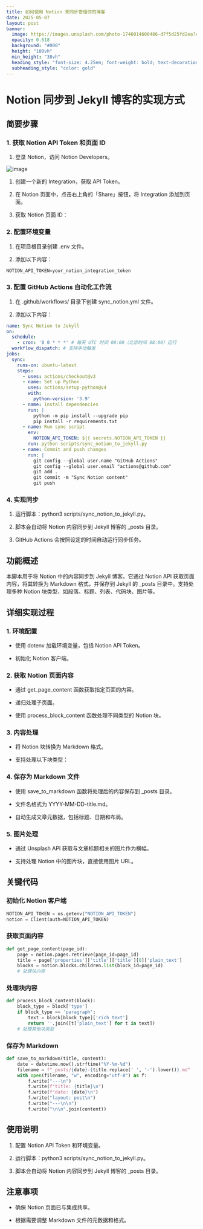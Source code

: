 ```yaml
---
title: 如何使用 Notion 来同步管理你的博客
date: 2025-05-07
layout: post
banner:
  image: https://images.unsplash.com/photo-1746014600486-d7f5d25fd2ea?crop=entropy&cs=tinysrgb&fit=max&fm=jpg&ixid=M3w2OTIwMzJ8MHwxfHJhbmRvbXx8fHx8fHx8fDE3NDY1ODc0NDh8&ixlib=rb-4.1.0&q=80&w=1080
  opacity: 0.618
  background: "#000"
  height: "100vh"
  min_height: "38vh"
  heading_style: "font-size: 4.25em; font-weight: bold; text-decoration: underline"
  subheading_style: "color: gold"
---
```


# Notion 同步到 Jekyll 博客的实现方式

## 简要步骤

### 1. 获取 Notion API Token 和页面 ID

1. 登录 Notion，访问 Notion Developers。

![image](https://prod-files-secure.s3.us-west-2.amazonaws.com/a7a0cc5a-89b9-4cda-8686-1fba0ca52f40/d19c1afe-dea5-4312-9333-786b0ba83054/image.png?X-Amz-Algorithm=AWS4-HMAC-SHA256&X-Amz-Content-Sha256=UNSIGNED-PAYLOAD&X-Amz-Credential=ASIAZI2LB466VOM5CERJ%2F20250507%2Fus-west-2%2Fs3%2Faws4_request&X-Amz-Date=20250507T031048Z&X-Amz-Expires=3600&X-Amz-Security-Token=IQoJb3JpZ2luX2VjEKv%2F%2F%2F%2F%2F%2F%2F%2F%2F%2FwEaCXVzLXdlc3QtMiJIMEYCIQDbabQ5B%2BvuUXsVv3M4UIQJSebc7U5nT88MxbdhuuHr9QIhAJxdasYVFMY4eJeVaCA8tLbgM0hWW%2BkH8Zc5JxRmcJCqKv8DCFQQABoMNjM3NDIzMTgzODA1IgxYrNesdDLlNgBza3Uq3ANlOeSoC3KjJAzT3oT5P%2B%2FyEL%2Bemq6wSz1isO6%2FWH2stUdj0QxvWRcyJASWOAq3xu5r1IGoNQC6n091FIjvoA55A4VqfxBPkIWFTIb1t424YIAlZRYsqBYX4%2BPZ8jWPGLc8q7ELi%2FND%2BPKDSLgcX2KZsaGwalr%2BTOPt9nYDfS9%2FcIFJ%2FRBO5JbrJdNARz55PxQM05t65f15MsxVZVDVj3QmM5fG1S0wMjN8Z6GHwnIY5fhjWfIN7fh%2BWNPkLMeRjzkZ9Hqbm%2BcBnmvhahI1qSmU4pOPZ5eScEEtydyBa8aPyJ9MYf1xOQLDcQoRdiEqoNFUyJWmoctnajKMWNKtD2vHmjWyhBZTc3yzFB6UOjNanxD05YDo9A3ySLzODvkjw4plZhDsYRYhsPafSIQnRux24sAKokO8GswcOkCrZGJ4k%2BwK%2F95vsPry3jxx8yO4f13YIlVKMcJZSOtoxq0f13xP4mjClS39%2BHcnZVdqjtRSrh%2FKq%2FfgsqZB29Bk1D5m%2B%2FR080KVmtB4sjZUk7j5WTNdOLYwRZBO70Qoc31oS5i4eMFB3BbW3q3K1FUrm%2FZCvU440WPJfGar0y0EMwvgWA3uC2ZoccZ%2FNBEEfCPOOfst2n19xVhn0ikbsJXqizDNkevABjqkAagdpyvADCwmGQlQdVVldjBlpAaP6uM2%2FNdj3%2FNghssXw1bBHQQ1D570Dmdt8WIxfAXsiusElSGL4S8XUHCTvnOT80uITRkgmm5BdFvbx8s%2Bgs2ZXpHUM6bjBw4orzieD9k7qxa0vjeKeBCvcl9Bt84ZjkncTXcgtGDzRWM%2BjrxLWcjgBZKOt4TS5xmuNBZ451wfY0H8ueDWNEGxd%2BeXTPKfAteI&X-Amz-Signature=df2cc71708af1629461f354d20b00e6541cefd3886f330207cdb140dcdc4a8fe&X-Amz-SignedHeaders=host&x-id=GetObject)

1. 创建一个新的 Integration，获取 API Token。

1. 在 Notion 页面中，点击右上角的「Share」按钮，将 Integration 添加到页面。

1. 获取 Notion 页面 ID：


### 2. 配置环境变量

1. 在项目根目录创建 .env 文件。

1. 添加以下内容：

```javascript
NOTION_API_TOKEN=your_notion_integration_token
```

### 3. 配置 GitHub Actions 自动化工作流

1. 在 .github/workflows/ 目录下创建 sync_notion.yml 文件。

1. 添加以下内容：

```yaml
name: Sync Notion to Jekyll
on:
  schedule:
    - cron: '0 0 * * *' # 每天 UTC 时间 00:00（北京时间 08:00）运行
  workflow_dispatch: # 支持手动触发
jobs:
  sync:
    runs-on: ubuntu-latest
    steps:
      - uses: actions/checkout@v3
      - name: Set up Python
        uses: actions/setup-python@v4
        with:
          python-version: '3.9'
      - name: Install dependencies
        run: |
          python -m pip install --upgrade pip
          pip install -r requirements.txt
      - name: Run sync script
        env:
          NOTION_API_TOKEN: ${{ secrets.NOTION_API_TOKEN }}
        run: python scripts/sync_notion_to_jekyll.py
      - name: Commit and push changes
        run: |
          git config --global user.name "GitHub Actions"
          git config --global user.email "actions@github.com"
          git add .
          git commit -m "Sync Notion content"
          git push
```

### 4. 实现同步

1. 运行脚本：python3 scripts/sync_notion_to_jekyll.py。

1. 脚本会自动将 Notion 内容同步到 Jekyll 博客的 _posts 目录。

1. GitHub Actions 会按照设定的时间自动运行同步任务。

## 功能概述

本脚本用于将 Notion 中的内容同步到 Jekyll 博客。它通过 Notion API 获取页面内容，将其转换为 Markdown 格式，并保存到 Jekyll 的 _posts 目录中。支持处理多种 Notion 块类型，如段落、标题、列表、代码块、图片等。

## 详细实现过程

### 1. 环境配置

- 使用 dotenv 加载环境变量，包括 Notion API Token。

- 初始化 Notion 客户端。

### 2. 获取 Notion 页面内容

- 通过 get_page_content 函数获取指定页面的内容。

- 递归处理子页面。

- 使用 process_block_content 函数处理不同类型的 Notion 块。

### 3. 内容处理

- 将 Notion 块转换为 Markdown 格式。

- 支持处理以下块类型：


### 4. 保存为 Markdown 文件

- 使用 save_to_markdown 函数将处理后的内容保存到 _posts 目录。

- 文件名格式为 YYYY-MM-DD-title.md。

- 自动生成文章元数据，包括标题、日期和布局。

### 5. 图片处理

- 通过 Unsplash API 获取与文章标题相关的图片作为横幅。

- 支持处理 Notion 中的图片块，直接使用图片 URL。

## 关键代码

### 初始化 Notion 客户端

```python
NOTION_API_TOKEN = os.getenv("NOTION_API_TOKEN")
notion = Client(auth=NOTION_API_TOKEN)
```

### 获取页面内容

```python
def get_page_content(page_id):
    page = notion.pages.retrieve(page_id=page_id)
    title = page['properties']['title']['title'][0]['plain_text']
    blocks = notion.blocks.children.list(block_id=page_id)
    # 处理块内容
```

### 处理块内容

```python
def process_block_content(block):
    block_type = block['type']
    if block_type == 'paragraph':
        text = block[block_type]['rich_text']
        return ''.join([t['plain_text'] for t in text])
    # 处理其他块类型
```

### 保存为 Markdown

```python
def save_to_markdown(title, content):
    date = datetime.now().strftime("%Y-%m-%d")
    filename = f"_posts/{date}-{title.replace(' ', '-').lower()}.md"
    with open(filename, "w", encoding="utf-8") as f:
        f.write("---\n")
        f.write(f"title: {title}\n")
        f.write(f"date: {date}\n")
        f.write("layout: post\n")
        f.write("---\n\n")
        f.write("\n\n".join(content))
```

## 使用说明

1. 配置 Notion API Token 和环境变量。

1. 运行脚本：python3 scripts/sync_notion_to_jekyll.py。

1. 脚本会自动将 Notion 内容同步到 Jekyll 博客的 _posts 目录。

## 注意事项

- 确保 Notion 页面已与集成共享。

- 根据需要调整 Markdown 文件的元数据和格式。